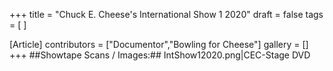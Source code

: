 +++
title = "Chuck E. Cheese's International Show 1 2020"
draft = false
tags = [ ]

[Article]
contributors = ["Documentor","Bowling for Cheese"]
gallery = []
+++
##Showtape Scans / Images:##
<gallery>
IntShow12020.png|CEC-Stage DVD
</gallery>